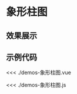 # 象形柱图


## 效果展示


<EChartDemoPictorialBar />
<script setup>
import EChartDemoPictorialBar from './demos-象形柱图.vue'
</script>


## 示例代码

<<< ./demos-象形柱图.vue


<<< ./demos-象形柱图.js

